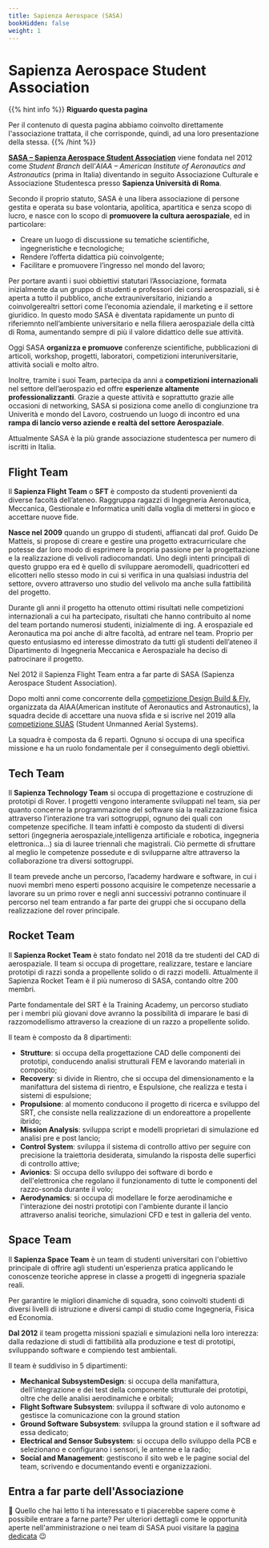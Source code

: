 ```yaml
---
title: Sapienza Aerospace (SASA)
bookHidden: false
weight: 1
---
```


# Sapienza Aerospace Student Association

{{% hint info %}}
<i class="fa-solid fa-circle-info" style="color: #74C0FC;"></i> **Riguardo questa pagina**

Per il contenuto di questa pagina abbiamo coinvolto direttamente l'associazione trattata, il che corrisponde, quindi, ad una loro presentazione della stessa.
{{% /hint %}}

[**SASA – Sapienza Aerospace Student Association**](https://www.sasa-aerospace.it/) viene fondata nel 2012 come _Student Branch_ dell’_AIAA – American Institute of Aeronautics and Astronautics_ (prima in Italia) diventando in seguito Associazione Culturale e Associazione Studentesca presso **Sapienza Università di Roma**.

Secondo il proprio statuto, SASA è una libera associazione di persone gestita e operata su base volontaria, apolitica, apartitica e senza scopo di lucro, e nasce con lo scopo di **promuovere la cultura aerospaziale**, ed in particolare:

- Creare un luogo di discussione su tematiche scientifiche, ingegneristiche e tecnologiche;
- Rendere l’offerta didattica più coinvolgente;
- Facilitare e promuovere l’ingresso nel mondo del lavoro;

Per portare avanti i suoi obbiettivi statutari l’Associazione, formata inizialmente da un gruppo di studenti e professori dei corsi aerospaziali, si è aperta a tutto il pubblico, anche extrauniversitario, iniziando a coinvolgerealtri settori come l’economia aziendale, il marketing e il settore giuridico. In questo modo SASA è diventata rapidamente un punto di riferiemnto nell’ambiente universitario e nella filiera aerospaziale della città di Roma, aumentando sempre di più il valore didattico delle sue attività.

Oggi SASA **organizza e promuove** conferenze scientifiche, pubblicazioni di articoli, workshop, progetti, laboratori, competizioni interuniversitarie, attività sociali e molto altro.

Inoltre, tramite i suoi Team, partecipa da anni a **competizioni internazionali** nel settore dell’aerospazio ed offre **esperienze altamente professionalizzanti**. Grazie a queste attività e soprattutto grazie alle occasioni di networking, SASA si posiziona come anello di congiunzione tra Univerità e mondo del Lavoro,  costruendo un luogo di incontro ed una **rampa di lancio verso aziende e realtà del settore Aerospaziale**.

Attualmente SASA è la più grande associazione studentesca per numero di iscritti in Italia.

## Flight Team

Il **Sapienza Flight Team** o **SFT** è composto da studenti provenienti da diverse facoltà dell’ateneo. 
Raggruppa ragazzi di Ingegneria Aeronautica, Meccanica, Gestionale e Informatica uniti dalla voglia di mettersi in gioco e accettare nuove fide.

**Nasce nel 2009** quando un gruppo di studenti, affiancati dal prof. Guido De Matteis, si propose di creare e gestire una progetto extracurriculare che potesse dar loro modo di esprimere la propria passione per la progettazione e la realizzazione di velivoli radiocomandati. Uno degli intenti principali di questo gruppo era ed è quello di sviluppare aeromodelli, quadricotteri ed elicotteri nello stesso modo in cui si verifica in una qualsiasi industria del settore, ovvero attraverso uno studio del velivolo ma anche sulla fattibilità del progetto.

Durante gli anni il progetto ha ottenuto ottimi risultati nelle competizioni internazionali a cui ha partecipato, risultati che hanno contribuito al nome del team portando numerosi studenti, inizialmente di ing. A erospaziale ed Aeronautica ma poi anche di altre facoltà, ad entrare nel team. Proprio per questo entusiasmo ed interesse dimostrato da tutti gli studenti dell’ateneo il Dipartimento di Ingegneria Meccanica e Aerospaziale ha deciso di patrocinare il progetto.

Nel 2012 il Sapienza Flight Team entra a far parte di SASA (Sapienza Aerospace Student Association).

Dopo molti anni come concorrente della [competizione Design Build & Fly](https://www.aiaa.org/dbf), organizzata da AIAA(American institute of Aeronautics and Astronautics), la squadra decide di accettare una nuova sfida e si iscrive nel 2019 alla [competizione SUAS](https://suas-competition.org/competitions) (Student Unmanned Aerial Systems).

La squadra è composta da 6 reparti. Ognuno si occupa di una specifica missione e ha un ruolo fondamentale per il conseguimento degli obiettivi.

## Tech Team

Il **Sapienza Technology Team** si occupa di progettazione e costruzione di prototipi di Rover. I progetti vengono interamente sviluppati nel team, sia per quanto concerne la programmazione del software sia la realizzazione fisica attraverso l’interazione tra vari sottogruppi, ognuno dei quali con competenze specifiche. Il team infatti è composto da studenti di diversi settori (ingegneria aerospaziale,intelligenza artificiale e robotica, ingegneria elettronica…) sia di lauree triennali che magistrali. Ciò permette di sfruttare al meglio le competenze possedute e di svilupparne altre attraverso la collaborazione tra diversi sottogruppi.

Il team prevede anche un percorso, l’academy hardware e software, in cui i nuovi membri meno esperti possono acquisire le competenze necessarie a lavorare su un primo rover e negli anni successivi potranno continuare il percorso nel team entrando a far parte dei gruppi che si occupano della realizzazione del rover principale.

## Rocket Team

Il **Sapienza Rocket Team** è stato fondato nel 2018 da tre studenti del CAD di aerospaziale. Il team si occupa di progettare, realizzare, testare e lanciare prototipi di razzi sonda a propellente solido o di razzi modelli. Attualmente il Sapienza Rocket Team è il più numeroso di SASA, contando oltre 200 membri. 

Parte fondamentale del SRT è la Training Academy, un percorso studiato per i membri più giovani dove avranno la possibilità di imparare le basi di razzomodellismo attraverso la creazione di un razzo a propellente solido.

Il team è composto da 8 dipartimenti:
- **Strutture**: si occupa della progettazione CAD delle componenti dei prototipi, conducendo analisi strutturali FEM e lavorando materiali in composito;
- **Recovery**: si divide in Rientro, che si occupa del dimensionamento e la manifattura del sistema di rientro, e Espulsione, che realizza e testa i sistemi di espulsione;
- **Propulsione**: al momento conducono il progetto di ricerca e sviluppo del SRT, che consiste nella realizzazione di un endoreattore a propellente ibrido;
- **Mission Analysis**: sviluppa script e modelli proprietari di simulazione ed analisi pre e post lancio;
- **Control System**: sviluppa il sistema di controllo attivo per seguire con precisione la traiettoria desiderata, simulando la risposta delle superfici di controllo attive;
- **Avionics**: Si occupa dello sviluppo dei software di bordo e dell'elettronica che regolano il funzionamento di tutte le componenti del razzo-sonda durante il volo;
- **Aerodynamics**: si occupa di modellare le forze aerodinamiche e l'interazione dei nostri prototipi con l'ambiente durante il lancio attraverso analisi teoriche, simulazioni CFD e test in galleria del vento.

## Space Team

Il **Sapienza Space Team** è un team di studenti universitari con l'obiettivo principale di offrire agli studenti un'esperienza pratica applicando le conoscenze teoriche apprese in classe a progetti di ingegneria spaziale reali.

Per garantire le migliori dinamiche di squadra, sono coinvolti studenti di diversi livelli di istruzione e diversi campi di studio come Ingegneria, Fisica ed Economia.

**Dal 2012** il team progetta missioni spaziali e simulazioni nella loro interezza: dalla redazione di studi di fattibilità alla produzione e test di prototipi, sviluppando software e compiendo test ambientali.

Il team è suddiviso in 5 dipartimenti:
- **Mechanical SubsystemDesign**: si occupa della manifattura, dell'integrazione e dei test della componente strutturale dei prototipi, oltre che delle analisi aerodinamiche e orbitali;
- **Flight Software Subsystem**: sviluppa il software di volo autonomo e gestisce la comunicazione con la ground station 
- **Ground Software Subsystem**: sviluppa la ground station e il software ad essa dedicato;
- **Electrical and Sensor Subsystem**: si occupa dello sviluppo della PCB e selezionano e configurano i sensori, le antenne e la radio;
- **Social and Management**: gestiscono il sito web e le pagine social del team, scrivendo e documentando eventi e organizzazioni.

## Entra a far parte dell'Associazione

🚀 Quello che hai letto ti ha interessato e ti piacerebbe sapere come è possibile entrare a farne parte? Per ulteriori dettagli come le opportunità aperte nell'amministrazione o nei team di SASA puoi visitare la [pagina dedicata](https://www.sasa-aerospace.it/opportunities/) 😉
